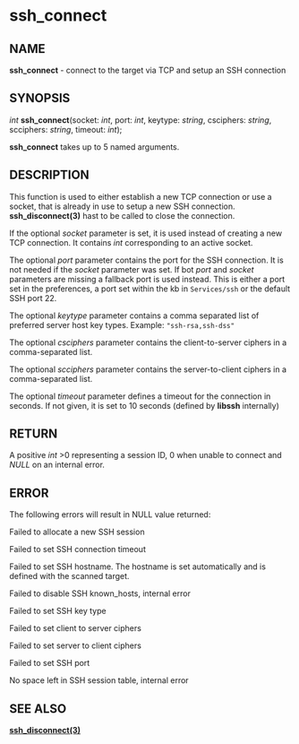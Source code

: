 # ssh_connect

## NAME

**ssh_connect** - connect to the target via TCP and setup an SSH connection

## SYNOPSIS

*int* **ssh_connect**(socket: *int*, port: *int*, keytype: *string*, csciphers: *string*, scciphers: *string*, timeout: *int*);

**ssh_connect** takes up to 5 named arguments.

## DESCRIPTION

This function is used to either establish a new TCP connection or use a socket, that is already in use to setup a new SSH connection. **ssh_disconnect(3)** hast to be called to close the connection.

If the optional *socket* parameter is set, it is used instead of creating a new TCP connection. It contains *int* corresponding to an active socket.

The optional *port* parameter contains the port for the SSH connection. It is not needed if the *socket* parameter was set. If bot *port* and *socket* parameters are missing a fallback port is used instead. This is either a port set in the preferences, a port set within the kb in `Services/ssh` or the default SSH port 22.

The optional *keytype* parameter contains a comma separated list of preferred server host key types.
Example: `"ssh-rsa,ssh-dss"`

The optional *csciphers* parameter contains the client-to-server ciphers in a comma-separated list.

The optional *scciphers* parameter contains the server-to-client ciphers in a comma-separated list.

The optional *timeout* parameter defines a timeout for the connection in seconds. If not given, it is set to 10 seconds (defined by **libssh** internally)

## RETURN

A positive *int* >0 representing a session ID, 0 when unable to connect and *NULL* on an internal error.

## ERROR

The following errors will result in NULL value returned:

Failed to allocate a new SSH session

Failed to set SSH connection timeout

Failed to set SSH hostname. The hostname is set automatically and is defined with the scanned target.

Failed to disable SSH known_hosts, internal error

Failed to set SSH key type

Failed to set client to server ciphers

Failed to set server to client ciphers

Failed to set SSH port

No space left in SSH session table, internal error

## SEE ALSO

**[ssh_disconnect(3)](ssh_disconnect.md)**
